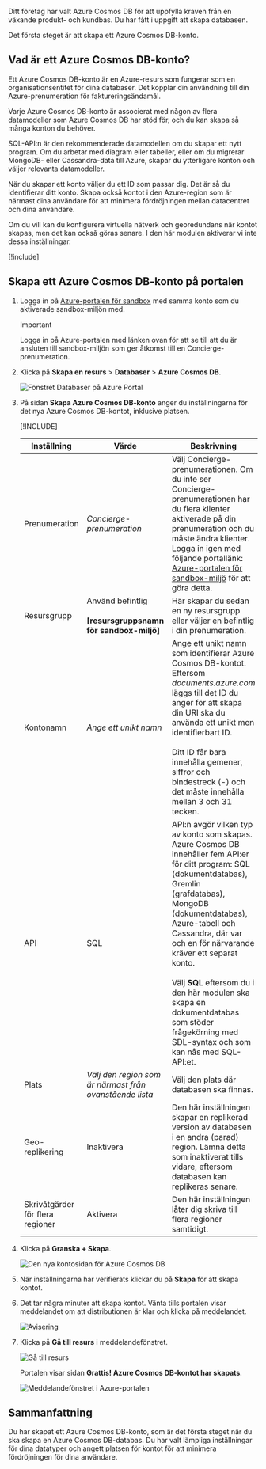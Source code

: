 Ditt företag har valt Azure Cosmos DB för att uppfylla kraven från en växande produkt- och kundbas. Du har fått i uppgift att skapa databasen.

Det första steget är att skapa ett Azure Cosmos DB-konto.

## <a name="what-is-an-azure-cosmos-db-account"></a>Vad är ett Azure Cosmos DB-konto?

Ett Azure Cosmos DB-konto är en Azure-resurs som fungerar som en organisationsentitet för dina databaser. Det kopplar din användning till din Azure-prenumeration för faktureringsändamål.

Varje Azure Cosmos DB-konto är associerat med någon av flera datamodeller som Azure Cosmos DB har stöd för, och du kan skapa så många konton du behöver.

SQL-API:n är den rekommenderade datamodellen om du skapar ett nytt program. Om du arbetar med diagram eller tabeller, eller om du migrerar MongoDB- eller Cassandra-data till Azure, skapar du ytterligare konton och väljer relevanta datamodeller.

När du skapar ett konto väljer du ett ID som passar dig. Det är så du identifierar ditt konto. Skapa också kontot i den Azure-region som är närmast dina användare för att minimera fördröjningen mellan datacentret och dina användare.

Om du vill kan du konfigurera virtuella nätverk och georedundans när kontot skapas, men det kan också göras senare. I den här modulen aktiverar vi inte dessa inställningar.

[!include[](../../../includes/azure-sandbox-activate.md)]

## <a name="creating-an-azure-cosmos-db-account-in-the-portal"></a>Skapa ett Azure Cosmos DB-konto på portalen

1. Logga in på [Azure-portalen för sandbox](https://portal.azure.com/learn.docs.microsoft.com?azure-portal=true) med samma konto som du aktiverade sandbox-miljön med.

    > [!IMPORTANT]
    > Logga in på Azure-portalen med länken ovan för att se till att du är ansluten till sandbox-miljön som ger åtkomst till en Concierge-prenumeration.

1. Klicka på **Skapa en resurs** > **Databaser** > **Azure Cosmos DB**.

   ![Fönstret Databaser på Azure Portal](../media/2-create-nosql-db-databases-json-tutorial.png)

1. På sidan **Skapa Azure Cosmos DB-konto** anger du inställningarna för det nya Azure Cosmos DB-kontot, inklusive platsen.

    [!INCLUDE[](../../../includes/azure-sandbox-regions-first-mention-note-friendly.md)]

    Inställning|Värde|Beskrivning
    ---|---|---
    Prenumeration|*Concierge-prenumeration*|Välj Concierge-prenumerationen. Om du inte ser Concierge-prenumerationen har du flera klienter aktiverade på din prenumeration och du måste ändra klienter. Logga in igen med följande portallänk: [Azure-portalen för sandbox-miljö](https://portal.azure.com/learn.docs.microsoft.com?azure-portal=true) för att göra detta.
    Resursgrupp|Använd befintlig<br><br>**<rgn>[resursgruppsnamn för sandbox-miljö]</rgn>**|Här skapar du sedan en ny resursgrupp eller väljer en befintlig i din prenumeration.
    Kontonamn|*Ange ett unikt namn*|Ange ett unikt namn som identifierar Azure Cosmos DB-kontot. Eftersom *documents.azure.com* läggs till det ID du anger för att skapa din URI ska du använda ett unikt men identifierbart ID.<br><br>Ditt ID får bara innehålla gemener, siffror och bindestreck (-) och det måste innehålla mellan 3 och 31 tecken.
    API|SQL|API:n avgör vilken typ av konto som skapas. Azure Cosmos DB innehåller fem API:er för ditt program: SQL (dokumentdatabas), Gremlin (grafdatabas), MongoDB (dokumentdatabas), Azure-tabell och Cassandra, där var och en för närvarande kräver ett separat konto. <br><br>Välj **SQL** eftersom du i den här modulen ska skapa en dokumentdatabas som stöder frågekörning med SDL-syntax och som kan nås med SQL-API:et.|
    Plats|*Välj den region som är närmast från ovanstående lista*|Välj den plats där databasen ska finnas.
    Geo-replikering| Inaktivera | Den här inställningen skapar en replikerad version av databasen i en andra (parad) region. Lämna detta som inaktiverat tills vidare, eftersom databasen kan replikeras senare.
    Skrivåtgärder för flera regioner | Aktivera | Den här inställningen låter dig skriva till flera regioner samtidigt.

1. Klicka på **Granska + Skapa**.

    ![Den nya kontosidan för Azure Cosmos DB](../media/2-azure-cosmos-db-create-new-account.png)

1. När inställningarna har verifierats klickar du på **Skapa** för att skapa kontot.

1. Det tar några minuter att skapa kontot. Vänta tills portalen visar meddelandet om att distributionen är klar och klicka på meddelandet.

    ![Avisering](../media/2-azure-cosmos-db-notification.png)

1. Klicka på **Gå till resurs** i meddelandefönstret.

    ![Gå till resurs](../media/2-azure-cosmos-db-go-to-resource.png)

    Portalen visar sidan **Grattis! Azure Cosmos DB-kontot har skapats**.

    ![Meddelandefönstret i Azure-portalen](../media/2-azure-cosmos-db-account-created.png)

## <a name="summary"></a>Sammanfattning

Du har skapat ett Azure Cosmos DB-konto, som är det första steget när du ska skapa en Azure Cosmos DB-databas. Du har valt lämpliga inställningar för dina datatyper och angett platsen för kontot för att minimera fördröjningen för dina användare.

